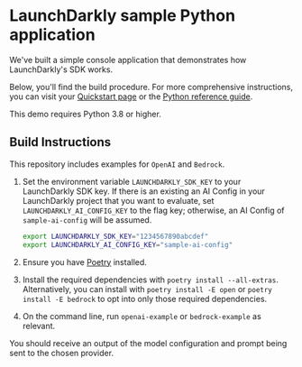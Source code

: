 # LaunchDarkly sample Python application

We've built a simple console application that demonstrates how LaunchDarkly's SDK works.

Below, you'll find the build procedure. For more comprehensive instructions, you can visit your [Quickstart page](https://app.launchdarkly.com/quickstart#/) or the [Python reference guide](https://docs.launchdarkly.com/sdk/server-side/python).

This demo requires Python 3.8 or higher.

## Build Instructions

This repository includes examples for `OpenAI` and `Bedrock`.

1. Set the environment variable `LAUNCHDARKLY_SDK_KEY` to your LaunchDarkly SDK key. If there is an existing an AI Config in your LaunchDarkly project that you want to evaluate, set `LAUNCHDARKLY_AI_CONFIG_KEY` to the flag key; otherwise, an AI Config of `sample-ai-config` will be assumed.

   ```bash
   export LAUNCHDARKLY_SDK_KEY="1234567890abcdef"
   export LAUNCHDARKLY_AI_CONFIG_KEY="sample-ai-config"
   ```

1. Ensure you have [Poetry](https://python-poetry.org/) installed.
1. Install the required dependencies with `poetry install --all-extras`. Alternatively, you can install with `poetry install -E open` or `poetry install -E bedrock` to opt into only those required dependencies.
1. On the command line, run `openai-example` or `bedrock-example` as relevant.

You should receive an output of the model configuration and prompt being sent to the chosen provider.
